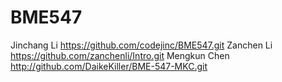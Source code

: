 # BME547
Jinchang Li https://github.com/codejinc/BME547.git
Zanchen Li https://github.com/zanchenli/Intro.git
Mengkun Chen http://github.com/DaikeKiller/BME-547-MKC.git
